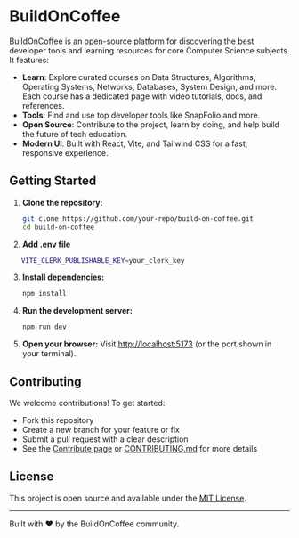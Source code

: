 # BuildOnCoffee

BuildOnCoffee is an open-source platform for discovering the best developer tools and learning resources for core Computer Science subjects. It features:

- **Learn**: Explore curated courses on Data Structures, Algorithms, Operating Systems, Networks, Databases, System Design, and more. Each course has a dedicated page with video tutorials, docs, and references.
- **Tools**: Find and use top developer tools like SnapFolio and more.
- **Open Source**: Contribute to the project, learn by doing, and help build the future of tech education.
- **Modern UI**: Built with React, Vite, and Tailwind CSS for a fast, responsive experience.

## Getting Started

1. **Clone the repository:**
   ```bash
   git clone https://github.com/your-repo/build-on-coffee.git
   cd build-on-coffee
   ```
2. **Add .env file**
```bash
   VITE_CLERK_PUBLISHABLE_KEY=your_clerk_key
```
3. **Install dependencies:**
   ```bash
   npm install
   ```
4. **Run the development server:**
   ```bash
   npm run dev
   ```
5. **Open your browser:**
   Visit [http://localhost:5173](http://localhost:5173) (or the port shown in your terminal).

## Contributing

We welcome contributions! To get started:
- Fork this repository
- Create a new branch for your feature or fix
- Submit a pull request with a clear description
- See the [Contribute page](./src/Component/Contribute.jsx) or [CONTRIBUTING.md](https://github.com/anup2702/build-on-coffee/blob/main/CONTRIBUTING.md) for more details

## License

This project is open source and available under the [MIT License](LICENSE).

---

Built with ❤️ by the BuildOnCoffee community.
